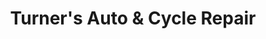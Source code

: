 ---
title: "Turner's Auto & Cycle Repair"
url: /ringgold/turners-auto-und-cycle-repair/
shop: Autowerkstatt
---